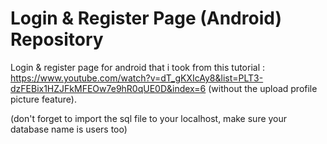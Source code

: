 # Login &amp; Register Page (Android) Repository
Login &amp; register page for android that i took from this tutorial : 
https://www.youtube.com/watch?v=dT_gKXIcAy8&list=PLT3-dzFEBix1HZJFkMFEOw7e9hR0qUE0D&index=6 (without the upload profile picture feature).

(don't forget to import the sql file to your localhost, make sure your database name is users too)
